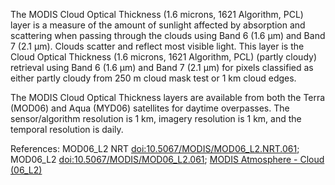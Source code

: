 The MODIS Cloud Optical Thickness (1.6 microns, 1621 Algorithm, PCL) layer is a measure of the amount of sunlight affected by absorption and scattering when passing through the clouds using Band 6 (1.6 μm) and Band 7 (2.1 μm). Clouds scatter and reflect most visible light. This layer is the Cloud Optical Thickness (1.6 microns, 1621 Algorithm, PCL) (partly cloudy) retrieval using Band 6 (1.6 μm) and Band 7 (2.1 μm) for pixels classified as either partly cloudy from 250 m cloud mask test or 1 km cloud edges.

The MODIS Cloud Optical Thickness layers are available from both the Terra (MOD06) and Aqua (MYD06) satellites for daytime overpasses. The sensor/algorithm resolution is 1 km, imagery resolution is 1 km, and the temporal resolution is daily.

References: MOD06_L2 NRT [doi:10.5067/MODIS/MOD06_L2.NRT.061](https://doi.org/10.5067/MODIS/MOD06_L2.NRT.061); MOD06_L2 [doi:10.5067/MODIS/MOD06_L2.061](https://doi.org/10.5067/MODIS/MOD06_L2.061); [MODIS Atmosphere - Cloud (06_L2)](https://modis-atmos.gsfc.nasa.gov/products/cloud)